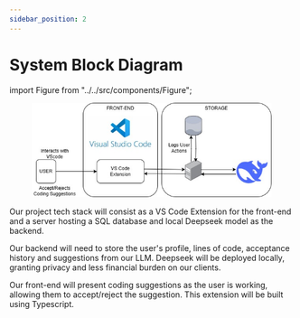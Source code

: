 ```yaml
---
sidebar_position: 2
---
```


# System Block Diagram
import Figure from "../../src/components/Figure";
<Figure caption={"Figure 1 High-Level Design of the EduCode application."}>

![System Block Diagram](/documentation/static/img/SystemBlockDiagram.jpg)

</Figure>

Our project tech stack will consist as a VS Code Extension for the front-end and a server hosting a SQL database and local Deepseek model as the backend.

Our backend will need to store the user's profile, lines of code, acceptance history and suggestions from our LLM. Deepseek will be deployed locally, granting privacy and less financial burden on our clients.

Our front-end will present coding suggestions as the user is working, allowing them to accept/reject the suggestion. This extension will be built using Typescript.
